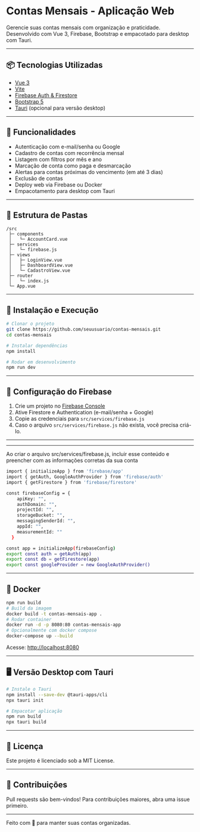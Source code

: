 # Contas Mensais - Aplicação Web

Gerencie suas contas mensais com organização e praticidade. Desenvolvido com Vue 3, Firebase, Bootstrap e empacotado para desktop com Tauri.

---

## 📦 Tecnologias Utilizadas
- [Vue 3](https://vuejs.org/)
- [Vite](https://vitejs.dev/)
- [Firebase Auth & Firestore](https://firebase.google.com/)
- [Bootstrap 5](https://getbootstrap.com/)
- [Tauri](https://tauri.app/) (opcional para versão desktop)

---

## 🚀 Funcionalidades

- Autenticação com e-mail/senha ou Google
- Cadastro de contas com recorrência mensal
- Listagem com filtros por mês e ano
- Marcação de conta como paga e desmarcação
- Alertas para contas próximas do vencimento (em até 3 dias)
- Exclusão de contas
- Deploy web via Firebase ou Docker
- Empacotamento para desktop com Tauri

---

## 📁 Estrutura de Pastas
```
/src
 ├─ components
 │   └─ AccountCard.vue
 ├─ services
 │   └─ firebase.js
 ├─ views
 │   ├─ LoginView.vue
 │   ├─ DashboardView.vue
 │   └─ CadastroView.vue
 ├─ router
 │   └─ index.js
 └─ App.vue
```

---

## 🔧 Instalação e Execução

```bash
# Clonar o projeto
git clone https://github.com/seuusuario/contas-mensais.git
cd contas-mensais

# Instalar dependências
npm install

# Rodar em desenvolvimento
npm run dev
```

---

## 🔐 Configuração do Firebase

1. Crie um projeto no [Firebase Console](https://console.firebase.google.com/)
2. Ative Firestore e Authentication (e-mail/senha + Google)
3. Copie as credenciais para `src/services/firebase.js`
4. Caso o arquivo `src/services/firebase.js` não exista, você precisa criá-lo.

---

---
Ao criar o arquivo src/services/firebase.js, incluir esse conteúdo e preencher com as informações corretas da sua conta
```bash
import { initializeApp } from 'firebase/app'
import { getAuth, GoogleAuthProvider } from 'firebase/auth'
import { getFirestore } from 'firebase/firestore'

const firebaseConfig = {
    apiKey: "",
    authDomain: "",
    projectId: "",
    storageBucket: "",
    messagingSenderId: "",
    appId: "",
    measurementId: ""
  }

const app = initializeApp(firebaseConfig)
export const auth = getAuth(app)
export const db = getFirestore(app)
export const googleProvider = new GoogleAuthProvider()
```
---

## 🐳 Docker
```bash
npm run build
# Build da imagem
docker build -t contas-mensais-app .
# Rodar container
docker run -d -p 8080:80 contas-mensais-app
# Opcionalmente com docker compose
docker-compose up --build
```
Acesse: [http://localhost:8080](http://localhost:8080)

---

## 🖥️ Versão Desktop com Tauri

```bash
# Instale o Tauri
npm install --save-dev @tauri-apps/cli
npx tauri init

# Empacotar aplicação
npm run build
npx tauri build
```

---

## 📝 Licença
Este projeto é licenciado sob a MIT License.

---

## 🙌 Contribuições
Pull requests são bem-vindos! Para contribuições maiores, abra uma issue primeiro.

---

Feito com 💚 para manter suas contas organizadas.
